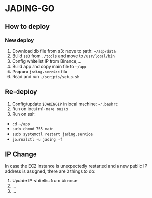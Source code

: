 # JADING-GO

## How to deploy

### New deploy

1. Download db file from s3: move to path: `~/app/data`
1. Build `ss3` from `./tools` and move to `/usr/local/bin`
1. Config whitelist IP from Binance,...
1. Build app and copy main file to `~/app`
1. Prepare `jading.service` file
1. Read and run `./scripts/setup.sh`

## Re-deploy

1. Config/update `$JADINGIP` in local machine: `~/.bashrc`
1. Run on local m1: `make build`
1. Run on ssh:
  - `cd ~/app`
  - `sudo chmod 755 main`
  - `sudo systemctl restart jading.service`
  - `journalctl -u jading -f`


## IP Change

In case the EC2 instance is unexpectedly restarted and a new public IP address is assigned, there are 3 things to do:

1. Update IP whitelist from binance
2. ...
3. ...
